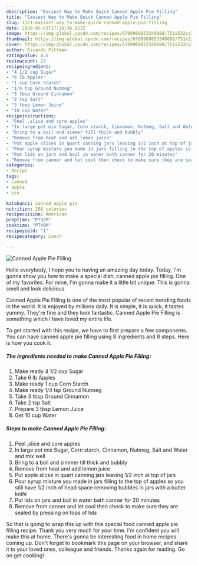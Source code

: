 ```yaml
---
description: "Easiest Way to Make Quick Canned Apple Pie Filling"
title: "Easiest Way to Make Quick Canned Apple Pie Filling"
slug: 1371-easiest-way-to-make-quick-canned-apple-pie-filling
date: 2020-05-03T17:10:36.622Z
image: https://img-global.cpcdn.com/recipes/6709969853349888/751x532cq70/canned-apple-pie-filling-recipe-main-photo.jpg
thumbnail: https://img-global.cpcdn.com/recipes/6709969853349888/751x532cq70/canned-apple-pie-filling-recipe-main-photo.jpg
cover: https://img-global.cpcdn.com/recipes/6709969853349888/751x532cq70/canned-apple-pie-filling-recipe-main-photo.jpg
author: Ricardo Pittman
ratingvalue: 4.6
reviewcount: 13
recipeingredient:
- "4 1/2 cup Sugar"
- "6 lb Apples"
- "1 cup Corn Starch"
- "1/4 tsp Ground Nutmeg"
- "3 tbsp Ground Cinnamon"
- "2 tsp Salt"
- "3 tbsp Lemon Juice"
- "10 cup Water"
recipeinstructions:
- "Peel ,slice and core apples"
- "In large pot mix Sugar, Corn starch, Cinnamon, Nutmeg, Salt and Water and mix well"
- "Bring to a boil and simmer till thick and bubbly"
- "Remove from heat and add lemon juice"
- "Put apple slices in quart canning jars leaving 1/2 inch at top of jars"
- "Pour syrup mixture you made in jars filling to the top of apples so you still have 1/2 inch of head space removing bubbles in jars with a butter knife"
- "Put lids on jars and boil in water bath canner for 20 minutes"
- "Remove from canner and let cool then check to make sure they are sealed by pressing on tops of lids"
categories:
- Recipe
tags:
- canned
- apple
- pie

katakunci: canned apple pie 
nutrition: 209 calories
recipecuisine: American
preptime: "PT32M"
cooktime: "PT49M"
recipeyield: "1"
recipecategory: Lunch

---
```



![Canned Apple Pie Filling](https://img-global.cpcdn.com/recipes/6709969853349888/751x532cq70/canned-apple-pie-filling-recipe-main-photo.jpg)

Hello everybody, I hope you're having an amazing day today. Today, I'm gonna show you how to make a special dish, canned apple pie filling. One of my favorites. For mine, I'm gonna make it a little bit unique. This is gonna smell and look delicious.



Canned Apple Pie Filling is one of the most popular of recent trending foods in the world. It is enjoyed by millions daily. It is simple, it is quick, it tastes yummy. They're fine and they look fantastic. Canned Apple Pie Filling is something which I have loved my entire life.


To get started with this recipe, we have to first prepare a few components. You can have canned apple pie filling using 8 ingredients and 8 steps. Here is how you cook it.

<!--inarticleads1-->

##### The ingredients needed to make Canned Apple Pie Filling:

1. Make ready 4 1/2 cup Sugar
1. Take 6 lb Apples
1. Make ready 1 cup Corn Starch
1. Make ready 1/4 tsp Ground Nutmeg
1. Take 3 tbsp Ground Cinnamon
1. Take 2 tsp Salt
1. Prepare 3 tbsp Lemon Juice
1. Get 10 cup Water




<!--inarticleads2-->

##### Steps to make Canned Apple Pie Filling:

1. Peel ,slice and core apples
1. In large pot mix Sugar, Corn starch, Cinnamon, Nutmeg, Salt and Water and mix well
1. Bring to a boil and simmer till thick and bubbly
1. Remove from heat and add lemon juice
1. Put apple slices in quart canning jars leaving 1/2 inch at top of jars
1. Pour syrup mixture you made in jars filling to the top of apples so you still have 1/2 inch of head space removing bubbles in jars with a butter knife
1. Put lids on jars and boil in water bath canner for 20 minutes
1. Remove from canner and let cool then check to make sure they are sealed by pressing on tops of lids




So that is going to wrap this up with this special food canned apple pie filling recipe. Thank you very much for your time. I'm confident you will make this at home. There's gonna be interesting food in home recipes coming up. Don't forget to bookmark this page on your browser, and share it to your loved ones, colleague and friends. Thanks again for reading. Go on get cooking!
